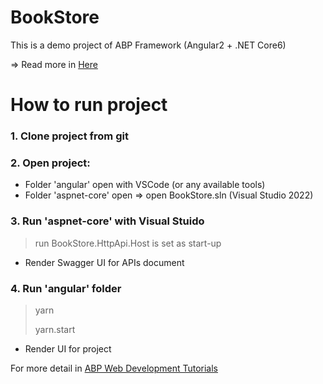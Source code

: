 # BookStore
This is a demo project of ABP Framework (Angular2 + .NET Core6)

=> Read more in [Here](https://abp.io/)

# How to run project
### 1. Clone project from git 

### 2. Open project:
  - Folder 'angular' open with VSCode (or any available tools)
  - Folder 'aspnet-core' open => open BookStore.sln (Visual Studio 2022)
  
### 3. Run 'aspnet-core' with Visual Stuido 
  > run BookStore.HttpApi.Host is set as start-up
  - Render Swagger UI for APIs document

### 4. Run 'angular' folder 
   > yarn 
   > 
   > yarn.start 
   - Render UI for project

For more detail in [ABP Web Development Tutorials](https://docs.abp.io/en/abp/6.0/Tutorials/Part-1?UI=NG&DB=EF)
